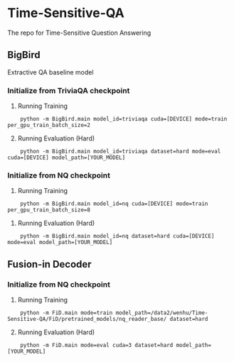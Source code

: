 # Time-Sensitive-QA
The repo for Time-Sensitive Question Answering


## BigBird

Extractive QA baseline model

### Initialize from TriviaQA checkpoint
1. Running Training
```
    python -m BigBird.main model_id=triviaqa cuda=[DEVICE] mode=train per_gpu_train_batch_size=2
```

2. Running Evaluation (Hard)
```
    python -m BigBird.main model_id=triviaqa dataset=hard mode=eval cuda=[DEVICE] model_path=[YOUR_MODEL]
```

### Initialize from NQ checkpoint
1. Running Training
```
    python -m BigBird.main model_id=nq cuda=[DEVICE] mode=train per_gpu_train_batch_size=8
```

1. Running Evaluation (Hard)
```
    python -m BigBird.main model_id=nq dataset=hard cuda=[DEVICE] mode=eval model_path=[YOUR_MODEL]
```


## Fusion-in Decoder

### Initialize from NQ checkpoint
1. Running Training
```
    python -m FiD.main mode=train model_path=/data2/wenhu/Time-Sensitive-QA/FiD/pretrained_models/nq_reader_base/ dataset=hard
```

2. Running Evaluation (Hard)
```
    python -m FiD.main mode=eval cuda=3 dataset=hard model_path=[YOUR_MODEL] 
```

